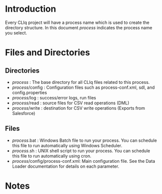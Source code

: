# Introduction #
Every CLIq project will have a process name which is used to create the directory structure.  In this document _process_ indicates the process name you select.

# Files and Directories #

## Directories ##
  * _process_ : The base directory for all CLIq files related to this process.
  * _process_/config : Configuration files such as process-conf.xml, sdl, and config.properties
  * _process_/log : success/error logs, run files
  * _process_/read : source files for CSV read operations (DML)
  * _process_/write : destination for CSV write operations (Exports from Salesforce)

## Files ##
  * _process_.bat : Windows Batch file to run your process.  You can schedule this file to run automatically using Windows Scheduler.
  * _process_.sh : UNIX shell script to run your process.  You can schedule this file to run automatically using cron.
  * _process_/config/process-conf.xml: Main configuration file.  See the Data Loader documentation for details on each parameter.

# Notes #